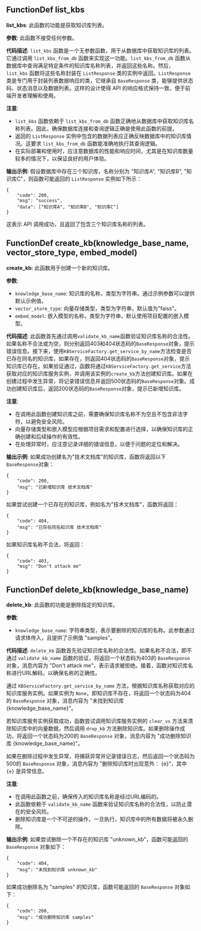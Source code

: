 ## FunctionDef list_kbs

**list_kbs**: 此函数的功能是获取知识库列表。

**参数**: 此函数不接受任何参数。

**代码描述**: `list_kbs` 函数是一个无参数函数，用于从数据库中获取知识库的列表。它通过调用 `list_kbs_from_db` 函数来实现这一功能。`list_kbs_from_db` 函数从数据库中查询满足特定条件的知识库名称列表，并返回这些名称。然后，`list_kbs` 函数将这些名称封装在 `ListResponse` 类的实例中返回。`ListResponse` 类是专门用于封装列表数据响应的类，它继承自 `BaseResponse` 类，能够提供状态码、状态消息以及数据列表。这样的设计使得 API 的响应格式保持一致，便于前端开发者理解和使用。

**注意**:

- `list_kbs` 函数依赖于 `list_kbs_from_db` 函数正确地从数据库中获取知识库名称列表。因此，确保数据库连接和查询逻辑正确是使用此函数的前提。
- 返回的 `ListResponse` 实例中包含的数据列表应正确反映数据库中的知识库情况。这要求 `list_kbs_from_db` 函数能准确地执行其查询逻辑。
- 在实际部署和使用时，应注意数据库的性能和响应时间，尤其是在知识库数量较多的情况下，以保证良好的用户体验。

**输出示例**:
假设数据库中存在三个知识库，名称分别为 "知识库A", "知识库B", "知识库C"，则函数可能返回的 `ListResponse` 实例如下所示：

```
{
    "code": 200,
    "msg": "success",
    "data": ["知识库A", "知识库B", "知识库C"]
}
```

这表示 API 调用成功，且返回了包含三个知识库名称的列表。

## FunctionDef create_kb(knowledge_base_name, vector_store_type, embed_model)

**create_kb**: 此函数用于创建一个新的知识库。

**参数**:

- `knowledge_base_name`: 知识库的名称，类型为字符串。通过示例参数可以提供默认示例值。
- `vector_store_type`: 向量存储类型，类型为字符串，默认值为"faiss"。
- `embed_model`: 嵌入模型的名称，类型为字符串，默认使用项目配置的嵌入模型。

**代码描述**:
此函数首先通过调用`validate_kb_name`函数验证知识库名称的合法性。如果名称不合法或为空，则分别返回403和404状态码的`BaseResponse`对象，提示错误信息。接下来，使用`KBServiceFactory.get_service_by_name`方法检查是否已存在同名的知识库，如果存在，则返回404状态码的`BaseResponse`对象，提示知识库已存在。如果验证通过，函数将通过`KBServiceFactory.get_service`方法获取对应的知识库服务实例，并调用该实例的`create_kb`方法创建知识库。如果在创建过程中发生异常，将记录错误信息并返回500状态码的`BaseResponse`对象。成功创建知识库后，返回200状态码的`BaseResponse`对象，提示已新增知识库。

**注意**:

- 在调用此函数创建知识库之前，需要确保知识库名称不为空且不包含非法字符，以避免安全风险。
- 向量存储类型和嵌入模型应根据项目需求和配置进行选择，以确保知识库的正确创建和后续操作的有效性。
- 在处理异常时，应注意记录详细的错误信息，以便于问题的定位和解决。

**输出示例**:
如果成功创建名为"技术文档库"的知识库，函数将返回以下`BaseResponse`对象：

```
{
    "code": 200,
    "msg": "已新增知识库 技术文档库"
}
```

如果尝试创建一个已存在的知识库，例如名为"技术文档库"，函数将返回：

```
{
    "code": 404,
    "msg": "已存在同名知识库 技术文档库"
}
```

如果知识库名称不合法，将返回：

```
{
    "code": 403,
    "msg": "Don't attack me"
}
```

## FunctionDef delete_kb(knowledge_base_name)

**delete_kb**: 此函数的功能是删除指定的知识库。

**参数**:

- `knowledge_base_name`: 字符串类型，表示要删除的知识库的名称。此参数通过请求体传入，且提供了示例值 "samples"。

**代码描述**:
`delete_kb` 函数首先验证知识库名称的合法性。如果名称不合法，即不通过 `validate_kb_name` 函数的验证，将返回一个状态码为403的 `BaseResponse` 对象，消息内容为 "Don't attack me"，表示请求被拒绝。接着，函数对知识库名称进行URL解码，以确保名称的正确性。

通过 `KBServiceFactory.get_service_by_name` 方法，根据知识库名称获取对应的知识库服务实例。如果实例为 `None`，即知识库不存在，将返回一个状态码为404的 `BaseResponse` 对象，消息内容为 "未找到知识库 {knowledge_base_name}"。

若知识库服务实例获取成功，函数尝试调用知识库服务实例的 `clear_vs` 方法来清除知识库中的向量数据，然后调用 `drop_kb` 方法删除知识库。如果删除操作成功，将返回一个状态码为200的 `BaseResponse` 对象，消息内容为 "成功删除知识库 {knowledge_base_name}"。

如果在删除过程中发生异常，将捕获异常并记录错误日志，然后返回一个状态码为500的 `BaseResponse` 对象，消息内容为 "删除知识库时出现意外： {e}"，其中 `{e}` 是异常信息。

**注意**:

- 在调用此函数之前，确保传入的知识库名称是经过URL编码的。
- 此函数依赖于 `validate_kb_name` 函数来验证知识库名称的合法性，以防止潜在的安全风险。
- 删除知识库是一个不可逆的操作，一旦执行，知识库中的所有数据将被永久删除。

**输出示例**:
如果尝试删除一个不存在的知识库 "unknown_kb"，函数可能返回的 `BaseResponse` 对象如下：

```
{
    "code": 404,
    "msg": "未找到知识库 unknown_kb"
}
```

如果成功删除名为 "samples" 的知识库，函数可能返回的 `BaseResponse` 对象如下：

```
{
    "code": 200,
    "msg": "成功删除知识库 samples"
}
```

